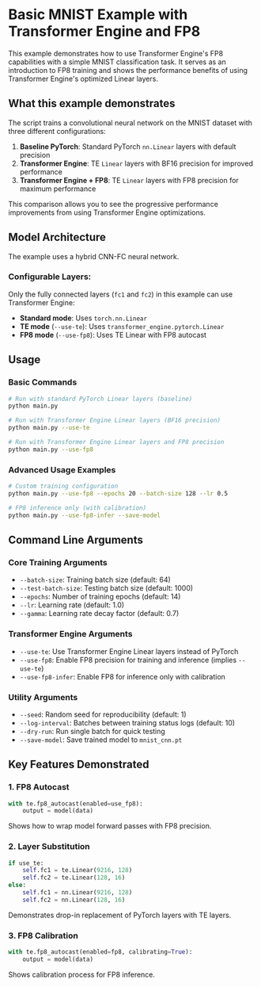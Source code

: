 # Basic MNIST Example with Transformer Engine and FP8

This example demonstrates how to use Transformer Engine's FP8 capabilities with a simple MNIST classification task. It serves as an introduction to FP8 training and shows the performance benefits of using Transformer Engine's optimized Linear layers.

## What this example demonstrates

The script trains a convolutional neural network on the MNIST dataset with three different configurations:

1. **Baseline PyTorch**: Standard PyTorch `nn.Linear` layers with default precision
2. **Transformer Engine**: TE `Linear` layers with BF16 precision for improved performance
3. **Transformer Engine + FP8**: TE `Linear` layers with FP8 precision for maximum performance

This comparison allows you to see the progressive performance improvements from using Transformer Engine optimizations.

## Model Architecture

The example uses a hybrid CNN-FC neural network.

### Configurable Layers:
Only the fully connected layers (`fc1` and `fc2`) in this example can use Transformer Engine:
- **Standard mode**: Uses `torch.nn.Linear`
- **TE mode** (`--use-te`): Uses `transformer_engine.pytorch.Linear`
- **FP8 mode** (`--use-fp8`): Uses TE Linear with FP8 autocast

## Usage

### Basic Commands

```bash
# Run with standard PyTorch Linear layers (baseline)
python main.py

# Run with Transformer Engine Linear layers (BF16 precision)
python main.py --use-te

# Run with Transformer Engine Linear layers and FP8 precision
python main.py --use-fp8
```

### Advanced Usage Examples

```bash
# Custom training configuration
python main.py --use-fp8 --epochs 20 --batch-size 128 --lr 0.5

# FP8 inference only (with calibration)
python main.py --use-fp8-infer --save-model
```

## Command Line Arguments

### Core Training Arguments
- `--batch-size`: Training batch size (default: 64)
- `--test-batch-size`: Testing batch size (default: 1000)  
- `--epochs`: Number of training epochs (default: 14)
- `--lr`: Learning rate (default: 1.0)
- `--gamma`: Learning rate decay factor (default: 0.7)

### Transformer Engine Arguments
- `--use-te`: Use Transformer Engine Linear layers instead of PyTorch
- `--use-fp8`: Enable FP8 precision for training and inference (implies `--use-te`)
- `--use-fp8-infer`: Enable FP8 for inference only with calibration

### Utility Arguments
- `--seed`: Random seed for reproducibility (default: 1)
- `--log-interval`: Batches between training status logs (default: 10)
- `--dry-run`: Run single batch for quick testing
- `--save-model`: Save trained model to `mnist_cnn.pt`

## Key Features Demonstrated

### 1. FP8 Autocast
```python
with te.fp8_autocast(enabled=use_fp8):
    output = model(data)
```
Shows how to wrap model forward passes with FP8 precision.

### 2. Layer Substitution
```python
if use_te:
    self.fc1 = te.Linear(9216, 128)
    self.fc2 = te.Linear(128, 16)
else:
    self.fc1 = nn.Linear(9216, 128)
    self.fc2 = nn.Linear(128, 16)
```
Demonstrates drop-in replacement of PyTorch layers with TE layers.

### 3. FP8 Calibration
```python
with te.fp8_autocast(enabled=fp8, calibrating=True):
    output = model(data)
```
Shows calibration process for FP8 inference.
